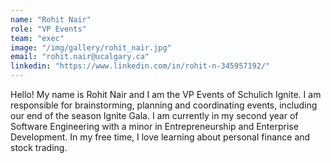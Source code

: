 ```yaml
---
name: "Rohit Nair"
role: "VP Events"
team: "exec"
image: "/img/gallery/rohit_nair.jpg"
email: "rohit.nair@ucalgary.ca"
linkedin: "https://www.linkedin.com/in/rohit-n-345957192/"
---
```


Hello! My name is Rohit Nair and I am the VP Events of Schulich Ignite. I am responsible for brainstorming, planning and coordinating events, including our end of the season Ignite Gala. I am currently in my second year of Software Engineering with a minor in Entrepreneurship and Enterprise Development. In my free time, I love learning about personal finance and stock trading.